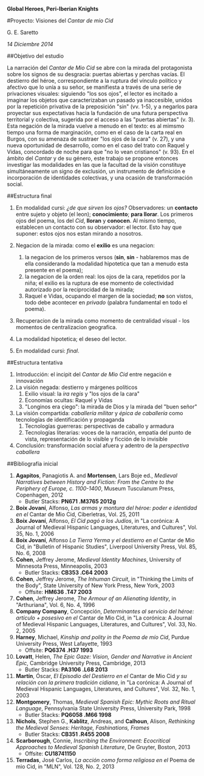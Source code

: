 __Global Heroes, Peri-Iberian Knights__

#Proyecto: Visiones del _Cantar de mio Cid_

G. E. Saretto

_14 Diciembre 2014_

##Objetivo del estudio

La narración del _Cantar de Mio Cid_ se abre con la mirada del protagonista sobre los signos de su desgracia: puertas abiertas y perchas vacías. El destierro del héroe, correspondiente a la ruptura del vínculo político y afectivo que lo unía a su señor, se manifiesta a través de una serie de privaciones visuales: siguiendo "los sos ojos", el lector es incitado a imaginar los objetos que caracterizaban un pasado ya inaccesible, unidos por la repetición privativa de la preposición "sin" (vv. 1-5), y a negarlos para proyectar sus expectativas hacia la fundación de una futura perspectiva territorial y colectiva, sugerida por el acceso a las "puertas abiertas" (v. 3). Esta negación de la mirada vuelve a menudo en el texto: es al mimsmo tiempo una forma de marginación, como en el caso de la carta real en Burgos, con su amenaza de sustraer "los ojos de la cara" (v. 27), y una nueva oportunidad de desarrollo, como en el caso del trato con Raquel y Vidas, concordado de noche para que "no lo vean cristianos" (v. 93). En el ámbito del _Cantar_ y de su género, este trabajo se propone entonces investigar las modalidades en las que la facultad de la visión constituye simultáneamente un signo de exclusión, un instrumento de definición e incorporación de identidades colectivas, y una ocasión de transformación social.

##Estructura final

1. En modalidad cursi: _¿de que sirven los ojos?_ Observadores: un __contacto__ entre sujeto y objeto (el leon); __conocimiento__; __para llorar__. Los primeros ojos del poema, los del _Cid_, __lloran__ y __conocen__. Al mismo tiempo, establecen un contacto con su observador: el lector. Esto hay que suponer: estos ojos nos estan mirando a nosotros.

1. Negacion de la mirada: como el __exilio__ es una negacion:

    1. la negacion de los primeros versos (__sin__, __sin__ - hablaremos mas de ella considerando la modalidad hipotetica que tan a menudo esta presente en el poema);
    1. la negacion de la orden real: los ojos de la cara, repetidos por la niña; el exilio es la ruptura de ese momento de colectividad autorizado por la reciprocidad de la mirada;
    1. Raquel e Vidas, ocupando el margen de la sociedad; __no__ son vistos, todo debe acontecer en _privado_ (palabra fundamental en todo el poema).
    
1. Recuperacion de la mirada como momento de centralidad visual - los momentos de centralizacion geografica.

1. La modalidad hipotetica; el deseo del lector.

1. En modalidad cursi: _final_.

##Estructura tentativa

1. Introducción: el incipit del _Cantar de Mio Cid_ entre negación e innovación
1. La visión negada: destierro y márgenes políticos
	1. Exilio visual: la _ira regis_ y "los ojos de la cara"
	2. Economías ocultas: Raquel y Vidas
	3. "Longinos era çiego": la mirada de Dios y la mirada del "buen señor"
2. La visión compartida: _caballería militar_ y _épica de caballería_ como tecnologías de identificación y propaganda
	1. Tecnologías guerreras: perspectivas de caballo y armadura
	2. Tecnologías literarias: voces de la narración, empatía del punto de vista, representación de lo visible y ficción de lo invisible
3. Conclusión: transformación social afuera y adentro de la _perspectiva caballera_

##Bibliografía inicial

1. __Agapitos__, Panagiotis A. and __Mortensen__, Lars Boje ed., _Medieval Narratives between History and Fiction: From the Centre to the Periphery of Europe, c. 1100-1400_, Museum Tusculanum Press, Copenhagen, 2012
	- Butler Stacks: __PN671 .M3765 2012g__
1. __Boix Jovaní__, Alfonso, _Las armas y montura del héroe: poder e identidad en el_ Cantar de Mio Cid, Ciberletras, Vol. 25, 2011
2. __Boix Jovaní__, Alfonso, _El Cid pagó a los Judíos_, in "La corónica: A Journal of Medieval Hispanic Languages, Literatures, and Cultures", Vol. 35, No. 1, 2006
1. __Boix Jovaní__, Alfonso _La Tierra Yerma y el destierro en el_ Cantar de Mio Cid, in "Bulletin of Hispanic Studies", Liverpool University Press, Vol. 85, No. 6, 2008
2. __Cohen__, Jeffrey Jerome, _Medieval Identity Machines_, University of Minnesota Press, Minneapolis, 2003
	- Butler Stacks: __CB353 .C64 2003__
1. __Cohen__, Jeffrey Jerome, _The Inhuman Circuit_, in "Thinking the Limits of the Body", State University of New York Press, New York, 2003
	- Offsite: __HM636 .T47 2003__
2. __Cohen__, Jeffrey Jerome, _The Armour of an Alienating Identity_, in "Arthuriana", Vol. 6, No. 4, 1996
3. __Company Company__, Concepción, _Determinantes al servicio del héroe: artículo + posesivo en el_ Cantar de Mio Cid, in "La corónica: A Journal of Medieval Hispanic Languages, Literatures, and Cultures", Vol. 33, No. 2, 2005
2. __Harney__, Michael, _Kinship and polity in the Poema de mío Cid_, Purdue University Press, West Lafayette, 1993
	- Offsite: __PQ6374 .H37 1993__
1. __Lovatt__, Helen, _The Epic Gaze: Vision, Gender and Narrative in Ancient Epic_, Cambridge University Press, Cambridge, 2013
	- Butler Stacks: __PA3106 .L68 2013__
3. __Martín__, Óscar, _El Episodio del Destierro en el_ Cantar de Mio Cid _y su relación con la primera tradición cidiana_, in "La corónica: A Journal of Medieval Hispanic Languages, Literatures, and Cultures", Vol. 32, No. 1, 2003
4. __Montgomery__, Thomas, _Medieval Spanish Epic: Mythic Roots and Ritual Language_, Pennsylvania State University Press, University Park, 1998
	- Butler Stacks: __PQ6058 .M66 1998__
1. __Nichols__, Stephen G., __Kablitz__, Andreas, and __Calhoun__, Alison, _Rethinking the Medieval Senses: Heritage, Fashinations, Frames_
	- Butler Stacks: __CB351 .R455 2008__
3. __Scarborough__, Connie, _Inscribing the Environment: Ecocritical Approaches to Medieval Spanish Literature_, De Gruyter, Boston, 2013
	- Offsite: __CU18741150__
1. __Terradas__, José Carlos, _La acción como forma religiosa en el_ Poema de mio Cid, in "MLN", Vol. 128, No. 2, 2013